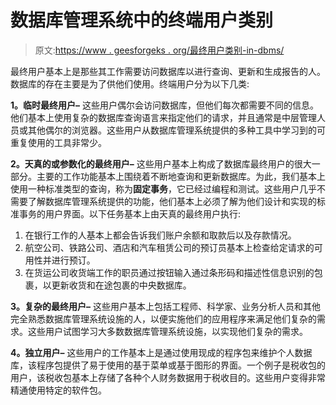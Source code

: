 # 数据库管理系统中的终端用户类别

> 原文:[https://www . geesforgeks . org/最终用户类别-in-dbms/](https://www.geeksforgeeks.org/categories-of-end-users-in-dbms/)

最终用户基本上是那些其工作需要访问数据库以进行查询、更新和生成报告的人。数据库的存在主要是为了供他们使用。终端用户分为以下几类:

**1。临时最终用户–**
这些用户偶尔会访问数据库，但他们每次都需要不同的信息。他们基本上使用复杂的数据库查询语言来指定他们的请求，并且通常是中层管理人员或其他偶尔的浏览器。这些用户从数据库管理系统提供的多种工具中学习到的可重复使用的工具非常少。

**2。天真的或参数化的最终用户–**
这些用户基本上构成了数据库最终用户的很大一部分。主要的工作功能基本上围绕着不断地查询和更新数据库。为此，我们基本上使用一种标准类型的查询，称为**固定事务**，它已经过编程和测试。这些用户几乎不需要了解数据库管理系统提供的功能，他们基本上必须了解为他们设计和实现的标准事务的用户界面。以下任务基本上由天真的最终用户执行:

1.  在银行工作的人基本上都会告诉我们账户余额和取款后以及存款情况。
2.  航空公司、铁路公司、酒店和汽车租赁公司的预订员基本上检查给定请求的可用性并进行预订。
3.  在货运公司收货端工作的职员通过按钮输入通过条形码和描述性信息识别的包裹，以更新收货和在途包裹的中央数据库。

**3。复杂的最终用户–**
这些用户基本上包括工程师、科学家、业务分析人员和其他完全熟悉数据库管理系统设施的人，以便实施他们的应用程序来满足他们复杂的需求。这些用户试图学习大多数数据库管理系统设施，以实现他们复杂的需求。

**4。独立用户–**
这些用户的工作基本上是通过使用现成的程序包来维护个人数据库，该程序包提供了易于使用的基于菜单或基于图形的界面。一个例子是税收包的用户，该税收包基本上存储了各种个人财务数据用于税收目的。这些用户变得非常精通使用特定的软件包。